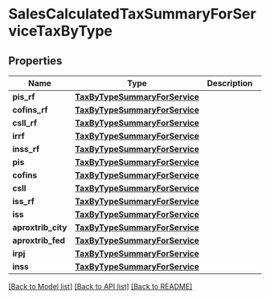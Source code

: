 # SalesCalculatedTaxSummaryForServiceTaxByType

## Properties
Name | Type | Description | Notes
------------ | ------------- | ------------- | -------------
**pis_rf** | [**TaxByTypeSummaryForService**](TaxByTypeSummaryForService.md) |  | [optional] 
**cofins_rf** | [**TaxByTypeSummaryForService**](TaxByTypeSummaryForService.md) |  | [optional] 
**csll_rf** | [**TaxByTypeSummaryForService**](TaxByTypeSummaryForService.md) |  | [optional] 
**irrf** | [**TaxByTypeSummaryForService**](TaxByTypeSummaryForService.md) |  | [optional] 
**inss_rf** | [**TaxByTypeSummaryForService**](TaxByTypeSummaryForService.md) |  | [optional] 
**pis** | [**TaxByTypeSummaryForService**](TaxByTypeSummaryForService.md) |  | [optional] 
**cofins** | [**TaxByTypeSummaryForService**](TaxByTypeSummaryForService.md) |  | [optional] 
**csll** | [**TaxByTypeSummaryForService**](TaxByTypeSummaryForService.md) |  | [optional] 
**iss_rf** | [**TaxByTypeSummaryForService**](TaxByTypeSummaryForService.md) |  | [optional] 
**iss** | [**TaxByTypeSummaryForService**](TaxByTypeSummaryForService.md) |  | [optional] 
**aproxtrib_city** | [**TaxByTypeSummaryForService**](TaxByTypeSummaryForService.md) |  | [optional] 
**aproxtrib_fed** | [**TaxByTypeSummaryForService**](TaxByTypeSummaryForService.md) |  | [optional] 
**irpj** | [**TaxByTypeSummaryForService**](TaxByTypeSummaryForService.md) |  | [optional] 
**inss** | [**TaxByTypeSummaryForService**](TaxByTypeSummaryForService.md) |  | [optional] 

[[Back to Model list]](../README.md#documentation-for-models) [[Back to API list]](../README.md#documentation-for-api-endpoints) [[Back to README]](../README.md)


